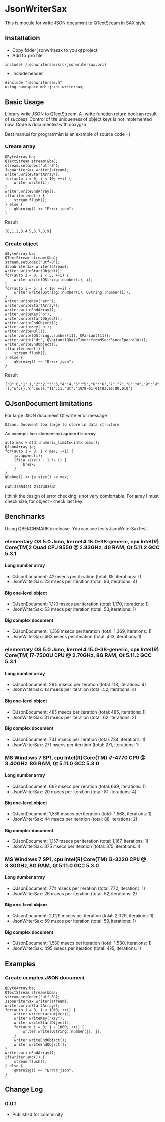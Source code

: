 # JsonWriterSax
This is module for write JSON document to QTextStream in SAX style

## Installation

- Copy folder jsonwritesax to you qt project
- Add to .pro file
```
include(./jsonwritersax/src/jsonwritersax.pri)
```
- Include header
```
#include "jsonwritersax.h"
using namespace md::json::writersax;
```

## Basic Usage
Library write JSON to QTextStream. All write function return boolean result of success. Сontrol of the uniqueness of object keys is not implemented now. Сode is documented with doxygen.

Best manual for programmist is an example of source code =)

### Create array
```
QByteArray ba;
QTextStream stream(&ba);
stream.setCodec("utf-8");
JsonWriterSax writer(stream);
writer.writeStartArray();
for(auto i = 0; i < 10; ++i) {
    writer.write(i);
}
writer.writeEndArray();
if(writer.end()) {
    stream.flush();
} else {
    qWarning() << "Error json";
}
```

Result
```
[0,1,2,3,4,5,6,7,8,9]
```

### Create object
```
QByteArray ba;
QTextStream stream(&ba);
stream.setCodec("utf-8");
JsonWriterSax writer(stream);
writer.writeStartObject();
for(auto i = 0; i < 5; ++i) {
    writer.write(QString::number(i), i);
}
for(auto i = 5; i < 10; ++i) {
    writer.write(QString::number(i), QString::number(i));
}
writer.writeKey("arr");
writer.writeStartArray();
writer.writeEndArray();
writer.writeKey("o");
writer.writeStartObject();
writer.writeEndObject();
writer.writeKey("n");
writer.writeNull();
writer.write(QString::number(11), QVariant(11));
writer.write("dt", QVariant(QDateTime::fromMSecsSinceEpoch(10)));
writer.writeEndObject();
if(writer.end()) {
    stream.flush();
} else {
    qWarning() << "Error json";
}
```
Result
```
{"0":0,"1":1,"2":2,"3":3,"4":4,"5":"5","6":"6","7":"7","8":"8","9":"9","arr":[],"o":{},"n":null,"11":11,"dt":"1970-01-01T03:00:00.010"}
```

## QJsonDocument limitations

For large JSON documemt Qt write error message 

`
QJson: Document too large to store in data structure
`

As example last element not append to array

```
auto max = std::numeric_limits<int>::max();
QJsonArray ja;
for(auto i = 0; i < max; ++i) {
    ja.append(i);
    if(ja.size() - 1 != i) {
        break;
    }
}
qDebug() << ja.size() << max;
```

out:
`
33554424 2147483647
`

I think the design of error checking is not very comfortable. For array I must check size, for object - check last key.

## Benchmarks

Using QBENCHMARK in release. You can see tests JsonWriterSaxTest.

### elementary OS 5.0 Juno, kernel 4.15.0-38-generic, cpu Intel(R) Core(TM)2 Quad CPU 9550 @ 2.83GHz, 4G RAM, Qt 5.11.2 GCC 5.3.1

#### Long number array

- QJsonDocument: 42 msecs per iteration (total: 85, iterations: 2)
- JsonWriterSax: 23 msecs per iteration (total: 93, iterations: 4)

#### Big one-level object 

- QJsonDocument: 1,170 msecs per iteration (total: 1,170, iterations: 1)
- JsonWriterSax: 53 msecs per iteration (total: 53, iterations: 1)

#### Big complex document

- QJsonDocument: 1,369 msecs per iteration (total: 1,369, iterations: 1)
- JsonWriterSax: 463 msecs per iteration (total: 463, iterations: 1)

### elementary OS 5.0 Juno, kernel 4.15.0-38-generic, cpu Intel(R) Core(TM) i7-7500U CPU @ 2.70GHz, 8G RAM, Qt 5.11.2 GCC 5.3.1

#### Long number array

- QJsonDocument: 29.5 msecs per iteration (total: 118, iterations: 4)
- JsonWriterSax: 13 msecs per iteration (total: 52, iterations: 4)

#### Big one-level object 

- QJsonDocument: 485 msecs per iteration (total: 485, iterations: 1)
- JsonWriterSax: 31 msecs per iteration (total: 62, iterations: 2)

#### Big complex document

- QJsonDocument: 734 msecs per iteration (total: 734, iterations: 1)
- JsonWriterSax: 271 msecs per iteration (total: 271, iterations: 1)

### MS Windows 7 SP1, cpu Intel(R) Core(TM) i7-4770 CPU @ 3.40GHz, 8G RAM, Qt 5.11.0 GCC 5.3.0

#### Long number array

- QJsonDocument: 669 msecs per iteration (total: 669, iterations: 1)
- JsonWriterSax: 20 msecs per iteration (total: 81, iterations: 4)

#### Big one-level object 

- QJsonDocument: 1,568 msecs per iteration (total: 1,568, iterations: 1)
- JsonWriterSax: 44 msecs per iteration (total: 88, iterations: 2)

#### Big complex document

- QJsonDocument: 1,167 msecs per iteration (total: 1,167, iterations: 1)
- JsonWriterSax: 375 msecs per iteration (total: 375, iterations: 1)

### MS Windows 7 SP1, cpu Intel(R) Core(TM) i3-3220 CPU @ 3.30GHz, 8G RAM, Qt 5.11.0 GCC 5.3.0

#### Long number array

- QJsonDocument: 772 msecs per iteration (total: 772, iterations: 1)
- JsonWriterSax: 26 msecs per iteration (total: 52, iterations: 2)

#### Big one-level object 

- QJsonDocument: 2,029 msecs per iteration (total: 2,029, iterations: 1)
- JsonWriterSax: 59 msecs per iteration (total: 59, iterations: 1)

#### Big complex document

- QJsonDocument: 1,530 msecs per iteration (total: 1,530, iterations: 1)
- JsonWriterSax: 495 msecs per iteration (total: 495, iterations: 1)

## Examples

### Create сomplex JSON document

```
QByteArray ba;
QTextStream stream(&ba);
stream.setCodec("utf-8");
JsonWriterSax writer(stream);
writer.writeStartArray();
for(auto i = 0; i < 1000; ++i) {
    writer.writeStartObject();
    writer.writeKey("key");
    writer.writeStartObject();
    for(auto j = 0; j < 1000; ++j) {
        writer.write(QString::number(j), j);
    }
    writer.writeEndObject();
    writer.writeEndObject();
}
writer.writeEndArray();
if(writer.end()) {
    stream.flush();
} else {
    qWarning() << "Error json";
}
```


## Change Log
### 0.0.1

- Published for community
